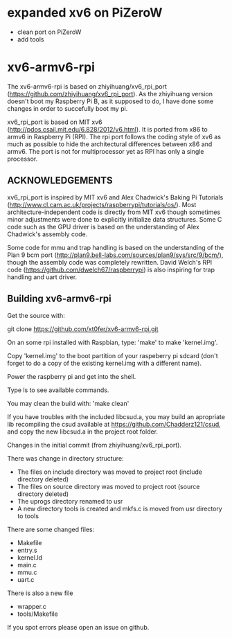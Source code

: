 # expanded xv6 on PiZeroW

- clean port on PiZeroW
- add tools

# xv6-armv6-rpi

The xv6-armv6-rpi is based on zhiyihuang/xv6_rpi_port (https://github.com/zhiyihuang/xv6_rpi_port). As the zhiyihuang version doesn't boot my Raspberry Pi B, as it supposed to do, I have done some changes in order to succefully boot my pi.

xv6_rpi_port is based on MIT xv6 (http://pdos.csail.mit.edu/6.828/2012/v6.html).
It is ported from x86 to armv6 in Raspberry Pi (RPI). The rpi port follows
the coding style of xv6 as much as possible to hide the architectural
differences between x86 and armv6. The port is not for multiprocessor yet
as RPI has only a single processor.

## ACKNOWLEDGEMENTS

xv6_rpi_port is inspired by MIT xv6 and Alex Chadwick's Baking Pi 
Tutorials (http://www.cl.cam.ac.uk/projects/raspberrypi/tutorials/os/).
Most architecture-independent code is directly from MIT xv6 though sometimes
minor adjustments were done to explicitly initialize data structures.
Some C code such as the GPU driver is based on the understanding of 
Alex Chadwick's assembly code. 

Some code for mmu and trap handling is based on the understanding of the
Plan 9 bcm port (http://plan9.bell-labs.com/sources/plan9/sys/src/9/bcm/),
though the assembly code was completely rewritten. 
David Welch's RPI code (https://github.com/dwelch67/raspberrypi) is also
inspiring for trap handling and uart driver.

## Building xv6-armv6-rpi

Get the source with:

git clone https://github.com/xt0fer/xv6-armv6-rpi.git

On an some rpi installed with Raspbian, type: 'make' to make 'kernel.img'.

Copy 'kernel.img' to the boot partition of your raspeberry pi  sdcard (don't forget to do a copy of the existing kernel.img with a different name).

Power the raspberry pi and get into the shell.

Type ls to see available commands.

You may clean the build with: 'make clean'

If you have troubles with the included libcsud.a, you may build an apropriate lib recompiling the csud available at https://github.com/Chadderz121/csud, and copy the new libcsud.a in the project root folder.

Changes in the initial commit (from zhiyihuang/xv6_rpi_port).

There was change in directory structure:
- The files on include directory was moved to project root (include directory deleted)
- The files on source directory was moved to project root (source directory deleted)
- The uprogs directory renamed to usr
- A new directory tools is created and mkfs.c is moved from usr directory to tools

There are some changed files:
- Makefile
- entry.s
- kernel.ld
- main.c
- mmu.c
- uart.c

There is also a new file
- wrapper.c
- tools/Makefile

If you spot errors please open an issue on github.

